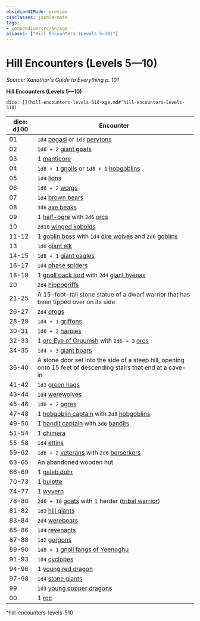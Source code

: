```yaml
---
obsidianUIMode: preview
cssclasses: json5e-note
tags:
- compendium/src/5e/xge
aliases: ["Hill Encounters (Levels 5—10)"]
---
```

# Hill Encounters (Levels 5—10)
*Source: Xanathar's Guide to Everything p. 101* 

**Hill Encounters (Levels 5—10)**

`dice: [](hill-encounters-levels-510-xge.md#^hill-encounters-levels-510)`

| dice: d100 | Encounter |
|------------|-----------|
| 01 | `1d4` [pegasi](Mechanics/bestiary/celestial/pegasus.md) or `1d3` [perytons](Mechanics/bestiary/monstrosity/peryton.md) |
| 02 | `1d6 + 2` [giant goats](Mechanics/bestiary/beast/giant-goat.md) |
| 03 | 1 [manticore](Mechanics/bestiary/monstrosity/manticore.md) |
| 04 | `1d8 + 1` [gnolls](Mechanics/bestiary/humanoid/gnoll.md) or `1d8 + 1` [hobgoblins](Mechanics/bestiary/humanoid/hobgoblin.md) |
| 05 | `1d4` [lions](Mechanics/bestiary/beast/lion.md) |
| 06 | `1d6 + 2` [worgs](Mechanics/bestiary/monstrosity/worg.md) |
| 07 | `1d4` [brown bears](Mechanics/bestiary/beast/brown-bear.md) |
| 08 | `3d6` [axe beaks](Mechanics/bestiary/beast/axe-beak.md) |
| 09 | 1 [half-ogre](Mechanics/bestiary/giant/half-ogre-ogrillon.md) with `2d6` [orcs](Mechanics/bestiary/humanoid/orc.md) |
| 10 | `2d10` [winged kobolds](Mechanics/bestiary/humanoid/winged-kobold.md) |
| 11-12 | 1 [goblin boss](Mechanics/bestiary/humanoid/goblin-boss.md) with `1d4` [dire wolves](Mechanics/bestiary/beast/dire-wolf.md) and `2d6` [goblins](Mechanics/bestiary/humanoid/goblin.md) |
| 13 | `1d6` [giant elk](Mechanics/bestiary/beast/giant-elk.md) |
| 14-15 | `1d8 + 1` [giant eagles](Mechanics/bestiary/beast/giant-eagle.md) |
| 16-17 | `1d4` [phase spiders](Mechanics/bestiary/monstrosity/phase-spider.md) |
| 18-19 | 1 [gnoll pack lord](Mechanics/bestiary/humanoid/gnoll-pack-lord.md) with `2d4` [giant hyenas](Mechanics/bestiary/beast/giant-hyena.md) |
| 20 | `2d4` [hippogriffs](Mechanics/bestiary/monstrosity/hippogriff.md) |
| 21-25 | A 15-foot-tall stone statue of a dwarf warrior that has been tipped over on its side |
| 26-27 | `2d4` [orogs](Mechanics/bestiary/humanoid/orog.md) |
| 28-29 | `1d4 + 1` [griffons](Mechanics/bestiary/monstrosity/griffon.md) |
| 30-31 | `1d6 + 2` [harpies](Mechanics/bestiary/monstrosity/harpy.md) |
| 32-33 | 1 [orc Eye of Gruumsh](Mechanics/bestiary/humanoid/orc-eye-of-gruumsh.md) with `2d6 + 3` [orcs](Mechanics/bestiary/humanoid/orc.md) |
| 34-35 | `1d4 + 3` [giant boars](Mechanics/bestiary/beast/giant-boar.md) |
| 36-40 | A stone door set into the side of a steep hill, opening onto 15 feet of descending stairs that end at a cave-in |
| 41-42 | `1d3` [green hags](Mechanics/bestiary/fey/green-hag.md) |
| 43-44 | `1d4` [werewolves](Mechanics/bestiary/humanoid/werewolf.md) |
| 45-46 | `1d6 + 2` [ogres](Mechanics/bestiary/giant/ogre.md) |
| 47-48 | 1 [hobgoblin captain](Mechanics/bestiary/humanoid/hobgoblin-captain.md) with `2d8` [hobgoblins](Mechanics/bestiary/humanoid/hobgoblin.md) |
| 49-50 | 1 [bandit captain](Mechanics/bestiary/humanoid/bandit-captain.md) with `3d6` [bandits](Mechanics/bestiary/humanoid/bandit.md) |
| 51-54 | 1 [chimera](Mechanics/bestiary/monstrosity/chimera.md) |
| 55-58 | `1d4` [ettins](Mechanics/bestiary/giant/ettin.md) |
| 59-62 | `1d6 + 2` [veterans](Mechanics/bestiary/humanoid/veteran.md) with `2d6` [berserkers](Mechanics/bestiary/humanoid/berserker.md) |
| 63-65 | An abandoned wooden hut |
| 66-69 | 1 [galeb duhr](Mechanics/bestiary/elemental/galeb-duhr.md) |
| 70-73 | 1 [bulette](Mechanics/bestiary/monstrosity/bulette.md) |
| 74-77 | 1 [wyvern](Mechanics/bestiary/dragon/wyvern.md) |
| 78-80 | `2d6 + 10` [goats](Mechanics/bestiary/beast/goat.md) with 1 herder ([tribal warrior](Mechanics/bestiary/humanoid/tribal-warrior.md)) |
| 81-82 | `1d3` [hill giants](Mechanics/bestiary/giant/hill-giant.md) |
| 83-84 | `2d4` [wereboars](Mechanics/bestiary/humanoid/wereboar.md) |
| 85-86 | `1d4` [revenants](Mechanics/bestiary/undead/revenant.md) |
| 87-88 | `1d2` [gorgons](Mechanics/bestiary/monstrosity/gorgon.md) |
| 89-90 | `1d8 + 1` [gnoll fangs of Yeenoghu](Mechanics/bestiary/fiend/gnoll-fang-of-yeenoghu.md) |
| 91-93 | `1d4` [cyclopes](Mechanics/bestiary/giant/cyclops.md) |
| 94-96 | 1 [young red dragon](Mechanics/bestiary/dragon/young-red-dragon.md) |
| 97-98 | `1d4` [stone giants](Mechanics/bestiary/giant/stone-giant.md) |
| 99 | `1d3` [young copper dragons](Mechanics/bestiary/dragon/young-copper-dragon.md) |
| 00 | 1 [roc](Mechanics/bestiary/monstrosity/roc.md) |
^hill-encounters-levels-510